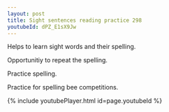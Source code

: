 ```yaml
---
layout: post
title: Sight sentences reading practice 298
youtubeId: dPZ_E1sX9Jw
---
```

 
 
Helps to learn sight words and their spelling.

Opportunitiy to repeat the spelling. 

Practice spelling. 
 
Practice for spelling bee competitions. 
 
{% include youtubePlayer.html id=page.youtubeId %}
 
 
